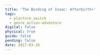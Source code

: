 ```yaml
---
title: 'The Binding of Isaac: Afterbirth+'
tags:
  - platform_switch
  - genre_action-adventure
digital: false
physical: true
guide: false
pending: false
date: 2017-03-16
---
```

